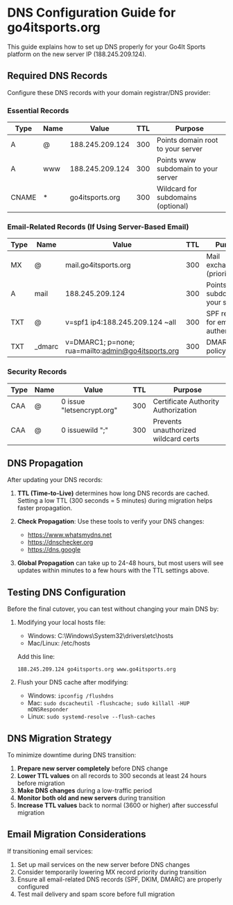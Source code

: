 # DNS Configuration Guide for go4itsports.org

This guide explains how to set up DNS properly for your Go4It Sports platform on the new server IP (188.245.209.124).

## Required DNS Records

Configure these DNS records with your domain registrar/DNS provider:

### Essential Records

| Type | Name | Value | TTL | Purpose |
|------|------|-------|-----|---------|
| A | @ | 188.245.209.124 | 300 | Points domain root to your server |
| A | www | 188.245.209.124 | 300 | Points www subdomain to your server |
| CNAME | * | go4itsports.org | 300 | Wildcard for subdomains (optional) |

### Email-Related Records (If Using Server-Based Email)

| Type | Name | Value | TTL | Purpose |
|------|------|-------|-----|---------|
| MX | @ | mail.go4itsports.org | 300 | Mail exchanger (priority 10) |
| A | mail | 188.245.209.124 | 300 | Points mail subdomain to your server |
| TXT | @ | v=spf1 ip4:188.245.209.124 ~all | 300 | SPF record for email authentication |
| TXT | _dmarc | v=DMARC1; p=none; rua=mailto:admin@go4itsports.org | 300 | DMARC policy |

### Security Records

| Type | Name | Value | TTL | Purpose |
|------|------|-------|-----|---------|
| CAA | @ | 0 issue "letsencrypt.org" | 300 | Certificate Authority Authorization |
| CAA | @ | 0 issuewild ";" | 300 | Prevents unauthorized wildcard certs |

## DNS Propagation

After updating your DNS records:

1. **TTL (Time-to-Live)** determines how long DNS records are cached. Setting a low TTL (300 seconds = 5 minutes) during migration helps faster propagation.

2. **Check Propagation**: Use these tools to verify your DNS changes:
   - https://www.whatsmydns.net
   - https://dnschecker.org
   - https://dns.google

3. **Global Propagation** can take up to 24-48 hours, but most users will see updates within minutes to a few hours with the TTL settings above.

## Testing DNS Configuration

Before the final cutover, you can test without changing your main DNS by:

1. Modifying your local hosts file:
   - Windows: C:\Windows\System32\drivers\etc\hosts
   - Mac/Linux: /etc/hosts
   
   Add this line:
   ```
   188.245.209.124 go4itsports.org www.go4itsports.org
   ```

2. Flush your DNS cache after modifying:
   - Windows: `ipconfig /flushdns`
   - Mac: `sudo dscacheutil -flushcache; sudo killall -HUP mDNSResponder`
   - Linux: `sudo systemd-resolve --flush-caches`

## DNS Migration Strategy

To minimize downtime during DNS transition:

1. **Prepare new server completely** before DNS change
2. **Lower TTL values** on all records to 300 seconds at least 24 hours before migration
3. **Make DNS changes** during a low-traffic period
4. **Monitor both old and new servers** during transition
5. **Increase TTL values** back to normal (3600 or higher) after successful migration

## Email Migration Considerations

If transitioning email services:

1. Set up mail services on the new server before DNS changes
2. Consider temporarily lowering MX record priority during transition
3. Ensure all email-related DNS records (SPF, DKIM, DMARC) are properly configured
4. Test mail delivery and spam score before full migration